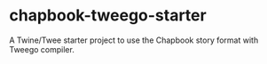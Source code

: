 # chapbook-tweego-starter
A Twine/Twee starter project to use the Chapbook story format with Tweego compiler.
